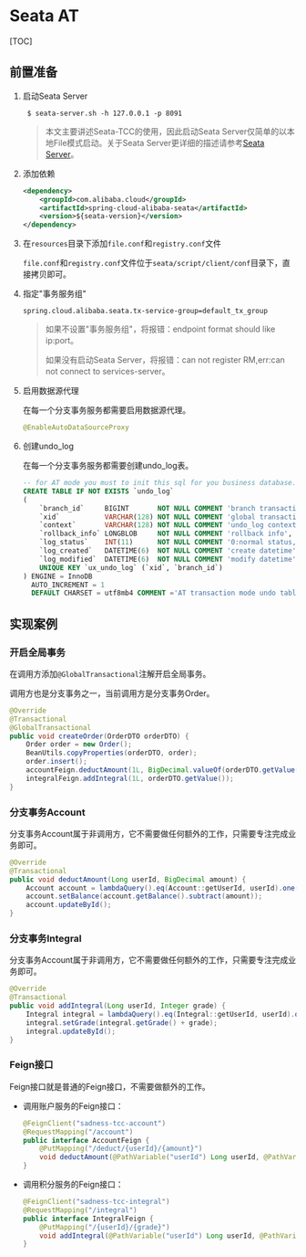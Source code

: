 # Seata AT

[TOC]

## 前置准备

1. 启动Seata Server

    ```shell
     $ seata-server.sh -h 127.0.0.1 -p 8091
    ```

    > 本文主要讲述Seata-TCC的使用，因此启动Seata Server仅简单的以本地File模式启动。关于Seata Server更详细的描述请参考[Seata Server]()。

2. 添加依赖

    ```xml
    <dependency>
        <groupId>com.alibaba.cloud</groupId>
        <artifactId>spring-cloud-alibaba-seata</artifactId>
        <version>${seata-version}</version>
    </dependency>
    ```

3. 在`resources`目录下添加`file.conf`和`registry.conf`文件

	`file.conf`和`registry.conf`文件位于`seata/script/client/conf`目录下，直接拷贝即可。

4. 指定"事务服务组"

    ```properties
    spring.cloud.alibaba.seata.tx-service-group=default_tx_group
    ```

    > 如果不设置"事务服务组"，将报错：endpoint format should like ip:port。
    >
    > 如果没有启动Seata Server，将报错：can not register RM,err:can not connect to services-server。
    
5. 启用数据源代理

   在每一个分支事务服务都需要启用数据源代理。

   ```java
   @EnableAutoDataSourceProxy
   ```

6. 创建undo_log

   在每一个分支事务服务都需要创建undo_log表。

   ```sql
   -- for AT mode you must to init this sql for you business database. the seata server not need it.
   CREATE TABLE IF NOT EXISTS `undo_log`
   (
       `branch_id`     BIGINT       NOT NULL COMMENT 'branch transaction id',
       `xid`           VARCHAR(128) NOT NULL COMMENT 'global transaction id',
       `context`       VARCHAR(128) NOT NULL COMMENT 'undo_log context,such as serialization',
       `rollback_info` LONGBLOB     NOT NULL COMMENT 'rollback info',
       `log_status`    INT(11)      NOT NULL COMMENT '0:normal status,1:defense status',
       `log_created`   DATETIME(6)  NOT NULL COMMENT 'create datetime',
       `log_modified`  DATETIME(6)  NOT NULL COMMENT 'modify datetime',
       UNIQUE KEY `ux_undo_log` (`xid`, `branch_id`)
   ) ENGINE = InnoDB
     AUTO_INCREMENT = 1
     DEFAULT CHARSET = utf8mb4 COMMENT ='AT transaction mode undo table';
   ```


## 实现案例

### 开启全局事务

在调用方添加`@GlobalTransactional`注解开启全局事务。

调用方也是分支事务之一，当前调用方是分支事务Order。

```java
@Override
@Transactional
@GlobalTransactional
public void createOrder(OrderDTO orderDTO) {
    Order order = new Order();
    BeanUtils.copyProperties(orderDTO, order);
    order.insert();
    accountFeign.deductAmount(1L, BigDecimal.valueOf(orderDTO.getValue()));
    integralFeign.addIntegral(1L, orderDTO.getValue());
}
```

### 分支事务Account

分支事务Account属于非调用方，它不需要做任何额外的工作，只需要专注完成业务即可。

```java
@Override
@Transactional
public void deductAmount(Long userId, BigDecimal amount) {
    Account account = lambdaQuery().eq(Account::getUserId, userId).one();
    account.setBalance(account.getBalance().subtract(amount));
    account.updateById();
}
```

### 分支事务Integral

分支事务Account属于非调用方，它不需要做任何额外的工作，只需要专注完成业务即可。

```java
@Override
@Transactional
public void addIntegral(Long userId, Integer grade) {
    Integral integral = lambdaQuery().eq(Integral::getUserId, userId).one();
    integral.setGrade(integral.getGrade() + grade);
    integral.updateById();
}
```

### Feign接口

Feign接口就是普通的Feign接口，不需要做额外的工作。

- 调用账户服务的Feign接口：

    ```java
    @FeignClient("sadness-tcc-account")
    @RequestMapping("/account")
    public interface AccountFeign {
        @PutMapping("/deduct/{userId}/{amount}")
        void deductAmount(@PathVariable("userId") Long userId, @PathVariable("amount") BigDecimal amount);
    }
    ```
- 调用积分服务的Feign接口：

  ```java
  @FeignClient("sadness-tcc-integral")
  @RequestMapping("/integral")
  public interface IntegralFeign {
      @PutMapping("/{userId}/{grade}")
      void addIntegral(@PathVariable("userId") Long userId, @PathVariable("grade") Integer grade);
  }
  ```

  